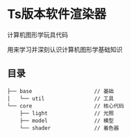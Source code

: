 # Ts版本软件渲染器
计算机图形学玩具代码

用来学习并深刻认识计算机图形学基础知识

## 目录
```
├── base                    // 基础
│   └── util                // 工具
└── core                    // 核心代码
    ├── light               // 光照
    ├── model               // 模型
    └── shader              // 着色器
```



